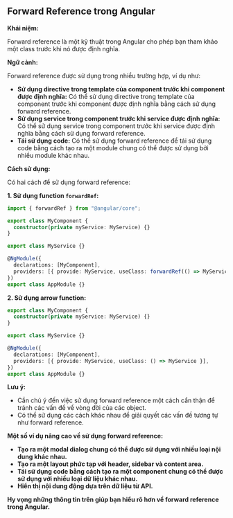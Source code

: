 ## Forward Reference trong Angular

**Khái niệm:**

Forward reference là một kỹ thuật trong Angular cho phép bạn tham khảo một class trước khi nó được định nghĩa.

**Ngữ cảnh:**

Forward reference được sử dụng trong nhiều trường hợp, ví dụ như:

- **Sử dụng directive trong template của component trước khi component được định nghĩa:** Có thể sử dụng directive trong template của component trước khi component được định nghĩa bằng cách sử dụng forward reference.
- **Sử dụng service trong component trước khi service được định nghĩa:** Có thể sử dụng service trong component trước khi service được định nghĩa bằng cách sử dụng forward reference.
- **Tái sử dụng code:** Có thể sử dụng forward reference để tái sử dụng code bằng cách tạo ra một module chung có thể được sử dụng bởi nhiều module khác nhau.

**Cách sử dụng:**

Có hai cách để sử dụng forward reference:

**1. Sử dụng function `forwardRef`:**

```typescript
import { forwardRef } from "@angular/core";

export class MyComponent {
  constructor(private myService: MyService) {}
}

export class MyService {}

@NgModule({
  declarations: [MyComponent],
  providers: [{ provide: MyService, useClass: forwardRef(() => MyService) }],
})
export class AppModule {}
```

**2. Sử dụng arrow function:**

```typescript
export class MyComponent {
  constructor(private myService: MyService) {}
}

export class MyService {}

@NgModule({
  declarations: [MyComponent],
  providers: [{ provide: MyService, useClass: () => MyService }],
})
export class AppModule {}
```

**Lưu ý:**

- Cần chú ý đến việc sử dụng forward reference một cách cẩn thận để tránh các vấn đề về vòng đời của các object.
- Có thể sử dụng các cách khác nhau để giải quyết các vấn đề tương tự như forward reference.

**Một số ví dụ nâng cao về sử dụng forward reference:**

- **Tạo ra một modal dialog chung có thể được sử dụng với nhiều loại nội dung khác nhau.**
- **Tạo ra một layout phức tạp với header, sidebar và content area.**
- **Tái sử dụng code bằng cách tạo ra một component chung có thể được sử dụng với nhiều loại dữ liệu khác nhau.**
- **Hiển thị nội dung động dựa trên dữ liệu từ API.**

**Hy vọng những thông tin trên giúp bạn hiểu rõ hơn về forward reference trong Angular.**
